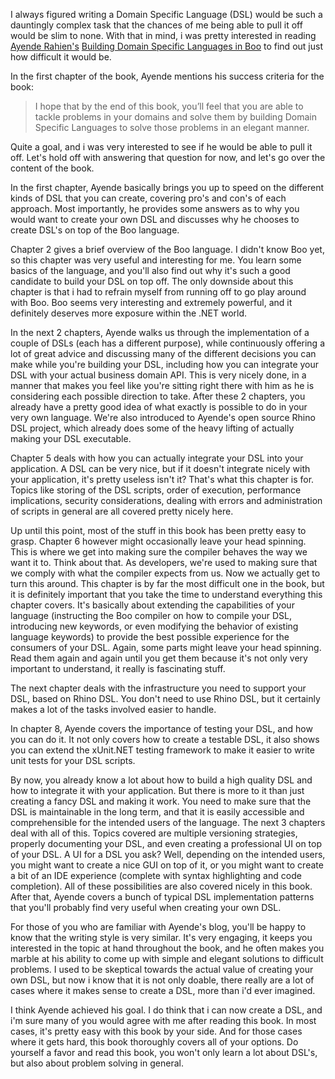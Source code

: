 I always figured writing a Domain Specific Language (DSL) would be such a dauntingly complex task that the chances of me being able to pull it off would be slim to none.  With that in mind, i was pretty interested in reading <a href="http://ayende.com/about-me.aspx">Ayende Rahien's</a> <a href="http://manning.com/rahien/">Building Domain Specific Languages in Boo</a> to find out just how difficult it would be.

In the first chapter of the book, Ayende mentions his success criteria for the book:

<blockquote>
I hope that by the end of this book, you’ll feel that you are able to tackle problems in your 
domains and solve them by building Domain Specific Languages to solve those problems in 
an elegant manner. 
</blockquote>

Quite a goal, and i was very interested to see if he would be able to pull it off.  Let's hold off with answering that question for now, and let's go over the content of the book.

In the first chapter, Ayende basically brings you up to speed on the different kinds of DSL that you can create, covering pro's and con's of each approach.  Most importantly, he provides some answers as to why you would want to create your own DSL and discusses why he chooses to create DSL's on top of the Boo language.

Chapter 2 gives a brief overview of the Boo language.  I didn't know Boo yet, so this chapter was very useful and interesting for me.  You learn some basics of the language, and you'll also find out why it's such a good candidate to build your DSL on top off.  The only downside about this chapter is that i had to refrain myself from running off to go play around with Boo.  Boo seems very interesting and extremely powerful, and it definitely deserves more exposure within the .NET world.  

In the next 2 chapters, Ayende walks us through the implementation of a couple of DSLs (each has a different purpose), while continuously offering a lot of great advice and discussing many of the different decisions you can make while you're building your DSL, including how you can integrate your DSL with your actual business domain API.  This is very nicely done, in a manner that makes you feel like you're sitting right there with him as he is considering each possible direction to take.  After these 2 chapters, you already have a pretty good idea of what exactly is possible to do in your very own language.  We're also introduced to Ayende's open source Rhino DSL project, which already does some of the heavy lifting of actually making your DSL executable. 

Chapter 5 deals with how you can actually integrate your DSL into your application.  A DSL can be very nice, but if it doesn't integrate nicely with your application, it's pretty useless isn't it? That's what this chapter is for.  Topics like storing of the DSL scripts, order of execution, performance implications, security considerations, dealing with errors and administration of scripts in general are all covered pretty nicely here.

Up until this point, most of the stuff in this book has been pretty easy to grasp.  Chapter 6 however might occasionally leave your head spinning.  This is where we get into making sure the compiler behaves the way we want it to.  Think about that.  As developers, we're used to making sure that we comply with what the compiler expects from us.  Now we actually get to turn this around.  This chapter is by far the most difficult one in the book, but it is definitely important that you take the time to understand everything this chapter covers.  It's basically about extending the capabilities of your language (instructing the Boo compiler on how to compile your DSL, introducing new keywords, or even modifying the behavior of existing language keywords) to provide the best possible experience for the consumers of your DSL.  Again, some parts might leave your head spinning.  Read them again and again until you get them because it's not only very important to understand, it really is fascinating stuff.

The next chapter deals with the infrastructure you need to support your DSL, based on Rhino DSL.  You don't need to use Rhino DSL, but it certainly makes a lot of the tasks involved easier to handle. 

In chapter 8, Ayende covers the importance of testing your DSL, and how you can do it.  It not only covers how to create a testable DSL, it also shows you can extend the xUnit.NET testing framework to make it easier to write unit tests for your DSL scripts. 

By now, you already know a lot about how to build a high quality DSL and how to integrate it with your application.  But there is more to it than just creating a fancy DSL and making it work.  You need to make sure that the DSL is maintainable in the long term, and that it is easily accessible and comprehensible for the intended users of the language.  The next 3 chapters deal with all of this.  Topics covered are multiple versioning strategies, properly documenting your DSL, and even creating a professional UI on top of your DSL.  A UI for a DSL you ask? Well, depending on the intended users, you might want to create a nice GUI on top of it, or you might want to create a bit of an IDE experience (complete with syntax highlighting and code completion).  All of these possibilities are also covered nicely in this book.  After that, Ayende covers a bunch of typical DSL implementation patterns that you'll probably find very useful when creating your own DSL.

For those of you who are familiar with Ayende's blog, you'll be happy to know that the writing style is very similar.  It's very engaging, it keeps you interested in the topic at hand throughout the book, and he often makes you marble at his ability to come up with simple and elegant solutions to difficult problems.  I used to be skeptical towards the actual value of creating your own DSL, but now i know that it is not only doable, there really are a lot of cases where it makes sense to create a DSL, more than i'd ever imagined.

I think Ayende achieved his goal.  I do think that i can now create a DSL, and i'm sure many of you would agree with me after reading this book.  In most cases, it's pretty easy with this book by your side.  And for those cases where it gets hard, this book thoroughly covers all of your options.  Do yourself a favor and read this book, you won't only learn a lot about DSL's, but also about problem solving in general.